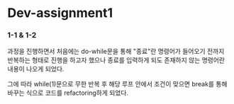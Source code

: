 ﻿# Dev-assignment1

### 1-1 & 1-2 
과정을 진행하면서 처음에는 do-while문을 통해 "종료"란 명령어가 들어오기 전까지 반복하는 형태로
진행을 하고자 했으나 종료를 입력하게 되도 존재하지 않는 명령어란 내용이 나오게 되었다.

그에 따라 while(1)문으로 무한 반복 후 해당 루프 안에서 조건이 맞으면 break를 통해 바꾸는 식으로 
코드를 refactoring하게 되었다.
